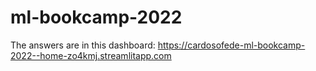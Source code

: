 # ml-bookcamp-2022

The answers are in this dashboard: https://cardosofede-ml-bookcamp-2022--home-zo4kmj.streamlitapp.com
